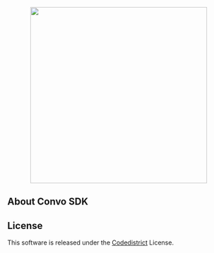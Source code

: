<p align="center"><img src="http://codedistrict.dev.convoalert.com/static/media/logo.5cc36e3f.svg" width="400"></p>

## About Convo SDK

## License
This software is released under the <a href="">Codedistrict</a> License.